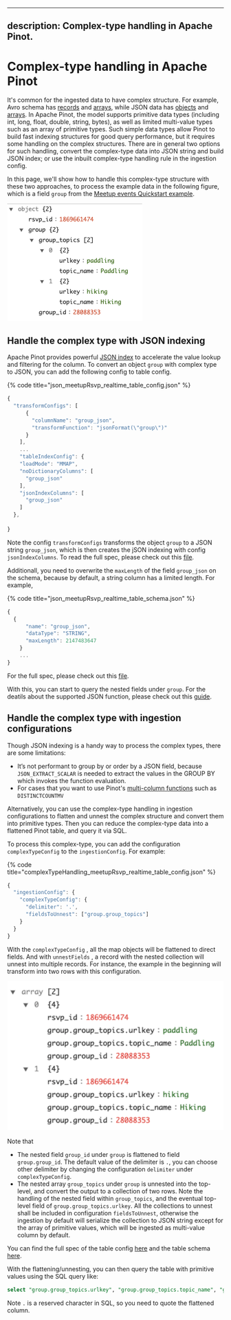 
---
description: Complex-type handling in Apache Pinot.
---

# Complex-type handling in Apache Pinot

It's common for the ingested data to have complex structure. For example, Avro schema has [records](https://avro.apache.org/docs/current/spec.html#schema_record) and [arrays](https://avro.apache.org/docs/current/spec.html#Arrays), while JSON data has [objects](https://json-schema.org/understanding-json-schema/reference/object.html) and [arrays](https://json-schema.org/understanding-json-schema/reference/array.html).  In Apache Pinot, the model supports primitive data types (including int, long, float, double, string, bytes), as well as limited multi-value types such as an array of primitive types. Such simple data types allow Pinot to build fast indexing structures for good query performance, but it requires some handling on the complex structures. There are in general two options for such handling, convert the complex-type data into JSON string and build JSON index; or use the inbuilt complex-type handling rule in the ingestion config.

In this page, we'll show how to handle this complex-type structure with these two approaches, to process the example data in the following figure, which is a field `group` from the [Meetup events Quickstart example](https://github.com/apache/incubator-pinot/tree/master/pinot-tools/src/main/resources/examples/stream/meetupRsvp). 

![Example JSON data](../../.gitbook/assets/complex-type-example-data.png)


## Handle the complex type with JSON indexing

Apache Pinot provides powerful [JSON index](../indexing/json-index.md) to accelerate the value lookup and filtering for the column. To convert an object `group` with complex type to JSON, you can add the following config to table config. 

{% code title="json\_meetupRsvp\_realtime\_table\_config.json" %}
```javascript
{
  "transformConfigs": [
      {
        "columnName": "group_json",
        "transformFunction": "jsonFormat(\"group\")"
      }
    ],
    ...
    "tableIndexConfig": {
    "loadMode": "MMAP",
    "noDictionaryColumns": [
      "group_json"
    ],
    "jsonIndexColumns": [
      "group_json"
    ]
  },

}
```

Note the config `transformConfigs` transforms the object `group` to a JSON string `group_json`, which is then creates the jSON indexing with config `jsonIndexColumns`. To read the full spec, please check out this [file](https://github.com/apache/incubator-pinot/blob/master/pinot-tools/src/main/resources/examples/stream/meetupRsvp/json_meetupRsvp_realtime_table_config.json).

Additionall, you need to overwrite the `maxLength` of the field `group_json` on the schema, because by default, a string column has a limited length. For example,

{% code title="json\_meetupRsvp\_realtime\_table\_schema.json" %}
```javascript
{
  {
      "name": "group_json",
      "dataType": "STRING",
      "maxLength": 2147483647
    }
    ...
}
```

For the full spec, please check out this [file](https://github.com/apache/incubator-pinot/blob/master/pinot-tools/src/main/resources/examples/stream/meetupRsvp/json_meetupRsvp_schema.json).

With this, you can start to query the nested fields under `group`. For the deatils about the supported JSON function, please check out this [guide]((../indexing/json-index.md)).

## Handle the complex type with ingestion configurations

Though JSON indexing is a handy way to process the complex types, there are some limitations:
 - It’s not performant to group by or order by a JSON field, because `JSON_EXTRACT_SCALAR` is needed to extract the values in the GROUP BY which invokes the function evaluation.
 - For cases that you want to use Pinot's [multi-column functions](https://docs.pinot.apache.org/users/user-guide-query/supported-aggregations#multi-value-column-functions) such as `DISTINCTCOUNTMV`


Alternatively, you can use the complex-type handling in ingestion configurations to flatten and unnest the complex structure and convert them into primitive types. Then you can reduce the complex-type data into a flattened Pinot table, and query it via SQL.

To process this complex-type, you can add the configuration `complexTypeConfig` to the `ingestionConfig`. For example:

{% code title="complexTypeHandling\_meetupRsvp\_realtime\_table\_config.json" %}
```javascript
{
  "ingestionConfig": {    
    "complexTypeConfig": {
      "delimiter": '.',
      "fieldsToUnnest": ["group.group_topics"]
    }
  }
}
```

With the `complexTypeConfig` , all the map objects will be flattened to direct fields. And with `unnestFields` , a record with the nested collection will unnest into multiple records. For instance, the example in the beginning will transform into two rows with this configuration. 

![Flattened/unnested data](../../.gitbook/assets/complex-type-flattened.png)

Note that
 - The nested field `group_id` under `group` is flattened to field `group.group_id`. The default value of the delimiter is `.`, you can choose other delimiter by changing the configuration `delimiter` under `complexTypeConfig`.
 - The nested array `group_topics` under `group` is unnested into the top-level, and convert the output to a collection of two rows. Note the handling of the nested field within `group_topics`, and the eventual top-level field of `group.group_topics.urlkey`. All the collections to unnest shall be included in configuration `fieldsToUnnest`, otherwise the ingestion by default will serialize the collection to JSON string except for the array of primitive values, which will be ingested as multi-value column by default.


You can find the full spec of the table config [here](https://github.com/apache/incubator-pinot/blob/master/pinot-tools/src/main/resources/examples/stream/meetupRsvp/complexTypeHandling_meetupRsvp_realtime_table_config.json) and the table schema [here](https://github.com/apache/incubator-pinot/blob/master/pinot-tools/src/main/resources/examples/stream/meetupRsvp/complexTypeHandling_meetupRsvp_schema.json).

With the flattening/unnesting, you can then query the table with primitive values using the SQL query like:

```sql
select "group.group_topics.urlkey", "group.group_topics.topic_name", "group.group_id" from meetupRsvp limit 10
```

Note `.` is a reserved character in SQL, so you need to quote the flattened column.


